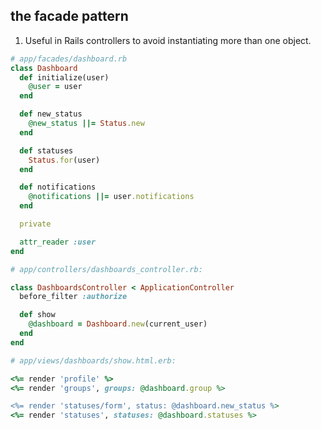 the facade pattern
------------------

1. Useful in Rails controllers to avoid instantiating more than one object.

```ruby
# app/facades/dashboard.rb
class Dashboard
  def initialize(user)
    @user = user
  end

  def new_status
    @new_status ||= Status.new
  end

  def statuses
    Status.for(user)
  end

  def notifications
    @notifications ||= user.notifications
  end

  private

  attr_reader :user
end
```
```ruby
# app/controllers/dashboards_controller.rb:

class DashboardsController < ApplicationController
  before_filter :authorize

  def show
    @dashboard = Dashboard.new(current_user)
  end
end
```

```ruby
# app/views/dashboards/show.html.erb:

<%= render 'profile' %>
<%= render 'groups', groups: @dashboard.group %>

<%= render 'statuses/form', status: @dashboard.new_status %>
<%= render 'statuses', statuses: @dashboard.statuses %>
```
